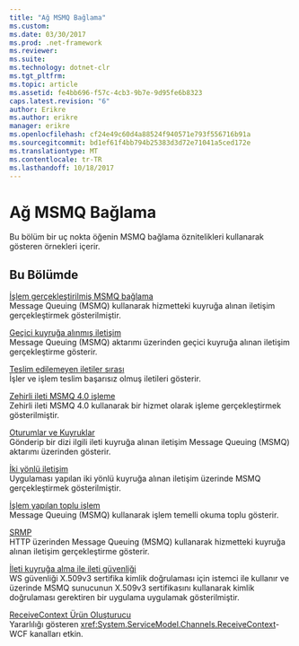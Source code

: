 ```yaml
---
title: "Ağ MSMQ Bağlama"
ms.custom: 
ms.date: 03/30/2017
ms.prod: .net-framework
ms.reviewer: 
ms.suite: 
ms.technology: dotnet-clr
ms.tgt_pltfrm: 
ms.topic: article
ms.assetid: fe4bb696-f57c-4cb3-9b7e-9d95fe6b8323
caps.latest.revision: "6"
author: Erikre
ms.author: erikre
manager: erikre
ms.openlocfilehash: cf24e49c60d4a88524f940571e793f556716b91a
ms.sourcegitcommit: bd1ef61f4bb794b25383d3d72e71041a5ced172e
ms.translationtype: MT
ms.contentlocale: tr-TR
ms.lasthandoff: 10/18/2017
---
```

# <a name="net-msmq-binding"></a>Ağ MSMQ Bağlama
Bu bölüm bir uç nokta öğenin MSMQ bağlama öznitelikleri kullanarak gösteren örnekleri içerir.  
  
## <a name="in-this-section"></a>Bu Bölümde  
 [İşlem gerçekleştirilmiş MSMQ bağlama](../../../../docs/framework/wcf/samples/transacted-msmq-binding.md)  
 Message Queuing (MSMQ) kullanarak hizmetteki kuyruğa alınan iletişim gerçekleştirmek gösterilmiştir.  
  
 [Geçici kuyruğa alınmış iletişim](../../../../docs/framework/wcf/samples/volatile-queued-communication.md)  
 Message Queuing (MSMQ) aktarımı üzerinden geçici kuyruğa alınan iletişim gerçekleştirme gösterir.  
  
 [Teslim edilemeyen iletiler sırası](../../../../docs/framework/wcf/samples/dead-letter-queues.md)  
 İşler ve işlem teslim başarısız olmuş iletileri gösterir.  
  
 [Zehirli ileti MSMQ 4.0 işleme](../../../../docs/framework/wcf/samples/poison-message-handling-in-msmq-4-0.md)  
 Zehirli ileti MSMQ 4.0 kullanarak bir hizmet olarak işleme gerçekleştirmek gösterilmiştir.  
  
 [Oturumlar ve Kuyruklar](../../../../docs/framework/wcf/samples/sessions-and-queues.md)  
 Gönderip bir dizi ilgili ileti kuyruğa alınan iletişim Message Queuing (MSMQ) aktarımı üzerinden gösterir.  
  
 [İki yönlü iletişim](../../../../docs/framework/wcf/samples/two-way-communication.md)  
 Uygulaması yapılan iki yönlü kuyruğa alınan iletişim üzerinde MSMQ gerçekleştirmek gösterilmiştir.  
  
 [İşlem yapılan toplu işlem](../../../../docs/framework/wcf/samples/transacted-batching.md)  
 Message Queuing (MSMQ) kullanarak işlem temelli okuma toplu gösterir.  
  
 [SRMP](../../../../docs/framework/wcf/samples/srmp.md)  
 HTTP üzerinden Message Queuing (MSMQ) kullanarak hizmetteki kuyruğa alınan iletişim gerçekleştirme gösterir.  
  
 [İleti kuyruğa alma ile ileti güvenliği](../../../../docs/framework/wcf/samples/message-security-over-message-queuing.md)  
 WS güvenliği X.509v3 sertifika kimlik doğrulaması için istemci ile kullanır ve üzerinde MSMQ sunucunun X.509v3 sertifikasını kullanarak kimlik doğrulaması gerektiren bir uygulama uygulamak gösterilmiştir.  
  
 [ReceiveContext Ürün Oluşturucu](../../../../docs/framework/wcf/samples/receivecontext-enabled-wcf-channels.md)  
 Yararlılığı gösteren <xref:System.ServiceModel.Channels.ReceiveContext>-WCF kanalları etkin.
